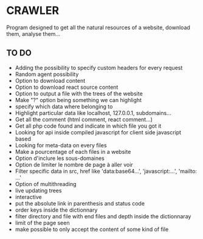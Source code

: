 # CRAWLER

Program designed to get all the natural resources of a website, download them, analyse them...

## TO DO

- Adding the possibility to specify custom headers for every request
- Random agent possibility
- Option to download content
- Option to download react source content
- Option to output a file with the trees of the website
- Make "?" option being something we can highlight
- specify which data where belonging to
- Highlight particular data like localhost, 127.0.0.1, subdomains...
- Get all the comment (html comment, react comment...)
- Get all php code found and indicate in which file you got it
- Looking for api inside compiled javascript for client side javascript based 
- Looking for meta-data on every files
- Make a pourcentage of each files in a website
- Option d'inclure les sous-domaines
- Option de limiter le nombre de page à aller voir
- Filter specific data in src, href like 'data:base64...', 'javascript:...', 'mailto: ...'
- Option of multithreading
- live updating trees
- interactive 
- put the absolute link in parenthesis and status code
- order keys inside the dictionnary
- filter directory and file with end files and depth inside the dictionnaray
- limit of the page seen 
- make possible to only accept the content of some kind of file 